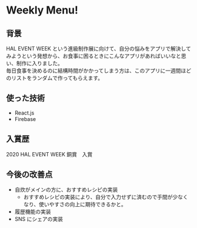 # Weekly Menu!

## 背景 
HAL EVENT WEEK という進級制作展に向けて、自分の悩みをアプリで解決してみようという発想から、お食事に困るときにこんなアプリがあればいいなと思い、制作に入りました。  
毎日食事を決めるのに結構時間がかかってしまう方は、このアプリに一週間ほどのリストをランダムで作ってもらえます。

## 使った技術 

- React.js
- Firebase

## 入賞歴
2020 HAL EVENT WEEK 銅賞　入賞

## 今後の改善点

- 自炊がメインの方に、おすすめレシピの実装  
  - おすすめレシピの実装により、自分で入力せずに済むので手間が少なくなり、使いやすさの向上に期待できるかと。
- 履歴機能の実装
- SNS にシェアの実装
